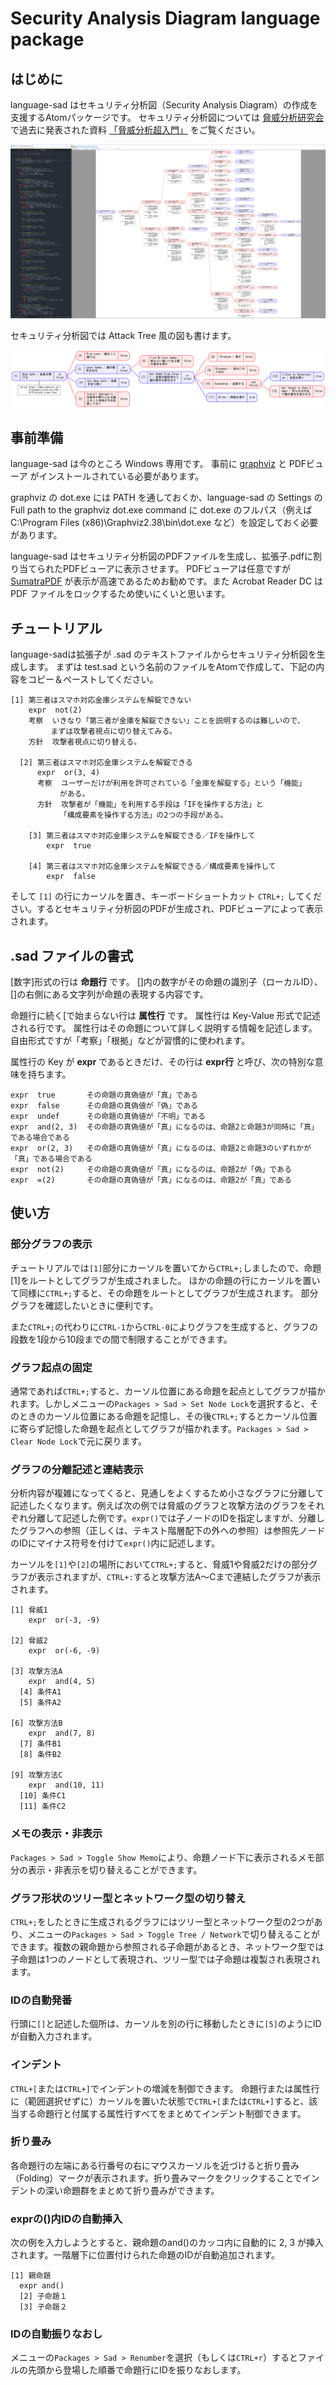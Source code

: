 # Security Analysis Diagram language package

## はじめに

language-sad はセキュリティ分析図（Security Analysis Diagram）の作成を支援するAtomパッケージです。
セキュリティ分析図については [脅威分析研究会](https://sites.google.com/view/sigsta/) で過去に発表された資料 [「脅威分析超入門」](https://sites.google.com/site/sigstaweb/20161020) をご覧ください。

![Screen shot](https://raw.githubusercontent.com/masaru-matsunami/language-sad/master/samples/kenko-shot.png)

セキュリティ分析図では Attack Tree 風の図も書けます。

![Attack Tree](https://raw.githubusercontent.com/masaru-matsunami/language-sad/master/samples/attack-tree.png)

## 事前準備

language-sad は今のところ Windows 専用です。
事前に [graphviz](http://www.graphviz.org/) と PDFビューア がインストールされている必要があります。

graphviz の dot.exe には PATH を通しておくか、language-sad の Settings の Full path to the graphviz dot.exe command に dot.exe のフルパス（例えば C:\\Program Files (x86)\\Graphviz2.38\\bin\\dot.exe など）を設定しておく必要があります。

language-sad はセキュリティ分析図のPDFファイルを生成し、拡張子.pdfに割り当てられたPDFビューアに表示させます。
PDFビューアは任意ですが [SumatraPDF](https://www.sumatrapdfreader.org/download-free-pdf-viewer.html) が表示が高速であるためお勧めです。また Acrobat Reader DC は PDF ファイルをロックするため使いにくいと思います。

## チュートリアル

language-sadは拡張子が .sad のテキストファイルからセキュリティ分析図を生成します。
まずは test.sad という名前のファイルをAtomで作成して、下記の内容をコピー＆ペーストしてください。
```
[1] 第三者はスマホ対応金庫システムを解錠できない
    expr  not(2)
    考察  いきなり「第三者が金庫を解錠できない」ことを説明するのは難しいので、
         まずは攻撃者視点に切り替えてみる。
    方針  攻撃者視点に切り替える。

  [2] 第三者はスマホ対応金庫システムを解錠できる
      expr  or(3, 4)
      考察  ユーザーだけが利用を許可されている「金庫を解錠する」という「機能」
           がある。
      方針  攻撃者が「機能」を利用する手段は「IFを操作する方法」と
           「構成要素を操作する方法」の2つの手段がある。

    [3] 第三者はスマホ対応金庫システムを解錠できる／IFを操作して
        expr  true

    [4] 第三者はスマホ対応金庫システムを解錠できる／構成要素を操作して
        expr  false
```
そして `[1]` の行にカーソルを置き、キーボードショートカット `CTRL+;` してください。するとセキュリティ分析図のPDFが生成され、PDFビューアによって表示されます。

## .sad ファイルの書式

[数字]形式の行は **命題行** です。
[]内の数字がその命題の識別子（ローカルID）、[]の右側にある文字列が命題の表現する内容です。

命題行に続く[で始まらない行は **属性行** です。
属性行は Key-Value 形式で記述される行です。
属性行はその命題について詳しく説明する情報を記述します。自由形式ですが「考察」「根拠」などが習慣的に使われます。

属性行の Key が **expr** であるときだけ、その行は **expr行** と呼び、次の特別な意味を持ちます。
```
expr  true       その命題の真偽値が「真」である
expr  false      その命題の真偽値が「偽」である
expr  undef      その命題の真偽値が「不明」である
expr  and(2, 3)  その命題の真偽値が「真」になるのは、命題2と命題3が同時に「真」である場合である
expr  or(2, 3)   その命題の真偽値が「真」になるのは、命題2と命題3のいずれかが「真」である場合である
expr  not(2)     その命題の真偽値が「真」になるのは、命題2が「偽」である
expr  =(2)       その命題の真偽値が「真」になるのは、命題2が「真」である
```

## 使い方

### 部分グラフの表示

チュートリアルでは`[1]`部分にカーソルを置いてから`CTRL+;`しましたので、命題[1]をルートとしてグラフが生成されました。
ほかの命題の行にカーソルを置いて同様に`CTRL+;`すると、その命題をルートとしてグラフが生成されます。
部分グラフを確認したいときに便利です。

また`CTRL+;`の代わりに`CTRL-1`から`CTRL-0`によりグラフを生成すると、グラフの段数を1段から10段までの間で制限することができます。

### グラフ起点の固定

通常であれば`CTRL+;`すると、カーソル位置にある命題を起点としてグラフが描かれます。しかしメニューの`Packages > Sad > Set Node Lock`を選択すると、そのときのカーソル位置にある命題を記憶し、その後`CTRL+;`するとカーソル位置に寄らず記憶した命題を起点としてグラフが描かれます。`Packages > Sad > Clear Node Lock`で元に戻ります。

### グラフの分離記述と連結表示

分析内容が複雑になってくると、見通しをよくするため小さなグラフに分離して記述したくなります。例えば次の例では脅威のグラフと攻撃方法のグラフをそれぞれ分離して記述した例です。`expr()`では子ノードのIDを指定しますが、分離したグラフへの参照（正しくは、テキスト階層配下の外への参照）は参照先ノードのIDにマイナス符号を付けて`expr()`内に記述します。

カーソルを`[1]`や`[2]`の場所において`CTRL+;`すると、脅威1や脅威2だけの部分グラフが表示されますが、`CTRL+:`すると攻撃方法A～Cまで連結したグラフが表示されます。

```
[1] 脅威1
    expr  or(-3, -9)

[2] 脅威2
    expr  or(-6, -9)

[3] 攻撃方法A
    expr  and(4, 5)
  [4] 条件A1
  [5] 条件A2

[6] 攻撃方法B
    expr  and(7, 8)
  [7] 条件B1
  [8] 条件B2

[9] 攻撃方法C
    expr  and(10, 11)
  [10] 条件C1
  [11] 条件C2
```

### メモの表示・非表示

`Packages > Sad > Toggle Show Memo`により、命題ノード下に表示されるメモ部分の表示・非表示を切り替えることができます。

### グラフ形状のツリー型とネットワーク型の切り替え

`CTRL+;`をしたときに生成されるグラフにはツリー型とネットワーク型の2つがあり、メニューの`Packages > Sad > Toggle Tree / Network`で切り替えることができます。複数の親命題から参照される子命題があるとき、ネットワーク型では子命題は1つのノードとして表現され、ツリー型では子命題は複製され表現されます。

### IDの自動発番

行頭に`[]`と記述した個所は、カーソルを別の行に移動したときに`[5]`のようにIDが自動入力されます。

### インデント

`CTRL+[`または`CTRL+]`でインデントの増減を制御できます。
命題行または属性行に（範囲選択せずに）カーソルを置いた状態で`CTRL+[`または`CTRL+]`すると、該当する命題行と付属する属性行すべてをまとめてインデント制御できます。

### 折り畳み

各命題行の左端にある行番号の右にマウスカーソルを近づけると折り畳み（Folding）マークが表示されます。折り畳みマークをクリックすることでインデントの深い命題群をまとめて折り畳みができます。

### exprの()内IDの自動挿入

次の例を入力しようとすると、親命題のand()のカッコ内に自動的に 2, 3 が挿入されます。一階層下に位置付けられた命題のIDが自動追加されます。
```
[1] 親命題
  expr and()
  [2] 子命題１
  [3] 子命題２
```

### IDの自動振りなおし

メニューの`Packages > Sad > Renumber`を選択（もしくは`CTRL+r`）するとファイルの先頭から登場した順番で命題行にIDを振りなおします。
